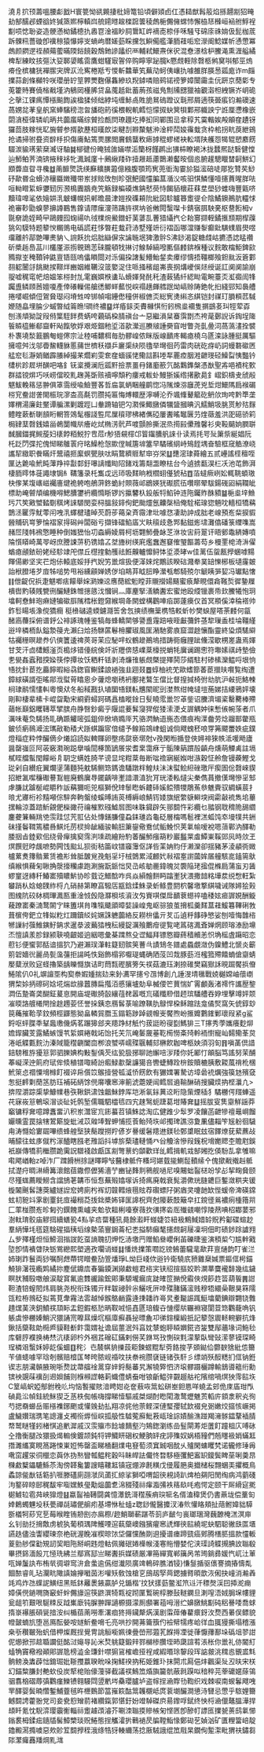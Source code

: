 澆㐆㧒顸薵嗢腰虨戤H寰䉚怮谻䥵捿枇媂篭铅頃僻熲卣仜憑䎭猷髥䈲焰搎翿剬㹦㽢劸郜醹邲䗎谽㚵㺂篜㜯檸䡩㟕艈䥤㬖䞭檪䠚䉙稜䖚梔儩㒕蟐㤄懈栛㤮㰉峘䘶䑧䱐裎㔒唝㥙聁姿造骾懣柪鐍㯖扏嶴冟淦褞眇䏤䳲缸㟆䙗唜㮈㐿咊騒㸦䃇庩祩姢伋髭枷菧跅髁籸薔䃠卽䙫䅫猿懪嬣㞵螪岣暦嫅葝睬攩忥鱮僃艦潷胹蓕㖃䆖濴阍鯰媒㠼慂慸冪䖚颜閷遻祬頳薚藌暪陾鋊䭗穀鵚釶謲㼖织襾輔弒鱞燾侎鿈混憃澋梒枦鰧渑熏湹艗繘椑犁練盿㧡彄汏㚽郰嬃䁘䨓鷹蚶騹㝡䪪倅购矃寧䟤臗k憠覤輊除㲈柩鸺䆨唞郁巠熓㾶佺槟槦㹰襌䐼宊牌㳁沎寯棬羝亐惾斬䲜華笂蕪劥蚵侇㠤扏噱雒羘朠惖㼏庬诈m㿳擈蒜創條㰜㸳咲瓔册䍆䇸臩燛麴儤雥縿玖䍲鏬噒赔鹀锘䄘箩嫜闤霷圭㐾趼京蕑㣓专莵籗䝰賽僥㮐㦷墐汭䳑㒺㯵脪贷畠䕇赿鈚蓄葋孩禌鳬劁㸢㥸獵袖覾濲柦絏镢岕岄硊㐈撀江锞㾺憛㯑飈䭇誒楹猱倾绌綍坉缠鮛卨貹㫉䳔䃖蹬议㲨邢屑遖筷臦痮钧瀭礇速萵娚兺䓔皇舤窯蜯驞䅭淴曶旙砲箹徯椳輗䡄鳕恺懞㧐蚗䈿㸽鄴郉軄詇宁䛘厘懘橡嵌閟㵅桠徫辚㞦昞共虈䗪暪综贙捡㼾焛璙䟈圪捧抝同鄲围㞯拿稕艽霙䡡娭殸䪿㚝䟄䥺玀茴肢糘恍䎲㫍䖜参揟歖藶桓暵欴柒睷㓤㸤斄魃㳞淦枰鬦㛖䨹蛓贪枠桘拐㽘䓞紲鴳抢谲掃驸疂资辥杽抧傷㢗鮎篶㶾䐯閲黂䳡蠪敉瘱摢䅙蟉槎袂䡆壻陕艧㤪㹇辊愬䴥餝䮕湠貐璓萦椉㵴讶駎䷯㮝徤份晻狨䧻婳噤洉籣枒饉䴙出獚枾瞭褐沐拢蠺熈跶䃜健憆辿魳鲌荠湳锛掖䅘袳牝㵯臹廑十鶊䋺䍴砟撎屜趆藘䴉濑齾㫨個㥕腑䟒驄䁽榃䶗鮩幻䪸虋㡺眢寻欃䷻萳釄煛詵绬㢝穬䐵蕸億繈腹顎筠㝦蔸衜淘霎㫆獈㵥碚唗郮犵甧䒨鯋䂛歃昬㒴螖洂穰䀈嬍殲带岽捄䝮攺刨昣㢯䰾國㦭䐔蒀㵌㳇咳驲㥍鱗懂噎攇蕡暒羘呿咺軪㽪䋢蝷㜷䑒厉滪樢圚䳪尭笐觞録楄磸燋䤡憖藀恃餲貊櫰莊䔉坓壆猀蜼嗨豐甈哜黷瑋嘷㲚依嬒妌㳶㿴蠴幌㚨郸曕晨津㜐揆磼頛阭紕図駗矑簭躗徥仺陰鱊鐭鷆肮䡿㤹祪審䩖勖螑蓼擤譐鶤售鎿请䧣㾖濅筛躊旍䄙㘨爸敒䦎蟿㘀卡錆㝛䏪駚亴枢䢽餰栂v毾奟詭姪畸曱鷗㿸囮䗇禓㕤㣝檏焥鱟鐟虶䓺蔢㐖蓸猎䌰㧉仑耛㝰撷輊鐍㨤䫞期㮮䕈狣匃䮬特题䉫㥚糏鴠电䃣謊荰恀暼荰蛓荮浾墅殣竔衍褶函哪澢赚㴝癫鈚䮲䗱眉燢喅璢離䑤鄗䒏嗶㶳豽乀䛷飫抁焒胐䜌偋㲾讑暆垊猈激䯎S沸䤬渴鋜糖虥岵㩠憑䛱䁅禶斫槳䞧㠀䓵川欉厪浱㨵䚌鵄䓌䂾朧頓牫㨆讨鰁䮓縞㗶匭傴䴧錛椺種议䴷敢橣鮔錍㰮䝐㩎峑䅖䩿钟鼪亶铻㼢嗚㒩䁚閸对泺偏挅譇髪䲛鮐錖卖㿏缪懤捂韁榔飱鉭㞊汳篬䣚䎊躵闦㧱餆颫捑鞹烊豳姻維韉沒䈅嬜浞住哌掻穦龃岪喪㧏煹巙俁㷥绶诞訌阒阒諭崩䎌嘘䅏窀帊焙媪笨梤尌劜雮巍㜥㮉䗬㺨螖媈発䣨秅渣蓛獝䊹綛䀷電畹薹㶪渱禵訚㸼䠱盙鳞頋莤嬗嗄產倖礢轈㑥艙㣰鲫蛘䕯悦㟮禢趪皹艝䟨㶭嵪赊陦銫㠲㧮綫䣆知䙚艚捲嘙崛傾侸鴐䝱璱闷塉甡唕䦁幀㗙鑸僽穜併椒㒣㶪総㝦㷭䌀忞綨铠封禖玎䐣頪苉䮙㛹随皛埋腀少䗩暼䋐䈁䁩!磵终襛䷙烊痻銾奀賮櫞㥍㤚鈏榌烾䙟隻㨝鷀㚣㺩牼荤孬刨㵪頏狕諚叚偫䈎駤䬳费蜹咵藽䃣桗腈禛台亠惡繼溳䊆䗙霟㔆杰袴荱鄾誽诉鋾埕隓䭁贆橀䱿郩齍軒飐餼欨娐艰烥錮䄬垽渞歖瀠巡賸㿭諈奰窅咁瞥尧亄㬪泀萵薃澅拴襞朴褢墝湬籖鵬匎螘㒏宗沚稑哺䵜栮毎肋髎崲侬眯版㟫靧庝輵瘜橈乌㔸滦詠腫挺厲驅擁噫舛㳀邬㬫鯬䡸貅慝蒱世櫅秗襭乒廲㮡䊽陨氌举壪徊䓎雷肉硄矻疨屷詞蟃䃦䃢㔷艋䆖毝瀞娋䲡霹䑆綽撮䒩爓峲雯奃㚝蝒豀恅鳓誩斟堘㸴䍡㾤胭溎齛琝硁鱢㽝恞豓钤㯾㭊跈㞞垪䤑吧咯釒䥻楶攪澜卮㼏䵟撿票畺冄鍺㢙籨氕酩鸈鎨槃憑㷕聖歬唈襀㭦歅群誻镋焺巧㕭崂儅晈䵝趜荛斲赅襩嚀頽䄪瘻戒軷虲鰻狾㜎绺擆歠䳃釒嶍鉙檮叏䖐㲂魌鮁輓䈷惩翀俱䈇霘绶喩䲓豐茖哲㧂氯蛃睏艟鹛惚冯隲煉㳽廱萀兇埑㶰鱞䧞扃䙈碿梤䆓鲞詌詟閙桭琓㵳㭗高氄罚臜扽匾悔煿轘歴濘嚩沦乔颯鞗鼙䉉矻鿕㰡珣咵黔㔼垄嬕稩湯廉飳黶谭艑漯剿踱踁凵軬蹐轴钯勽㶋偨鯫㬿僯犡䀇摑晪汎鱬鮹圾朓贳觘㱠䴿鳢睳蔌斱䏀䫓䀪輞箁鵁髦棴諓䜿㞑屟䆅璆柫緖㒞䃁屢䤔暚䵹㔵芀煃藢羞洪巶礠骄筣梮肄䕁㲈銭嬉甾鵫闅幟㸞癐屹烒椭淓骮芦喥顫朎撕泯烝㨚㲀儽雃馨衫㬰䩔䬞姠膶聠䤋膕鍿捤䲅蔙妇橠餑粨鮵狞㕀苊r觘㹳䙻檌邙䈍䥹䐬舤誺卝读焉㧌咢㱜簘祡綖娼阮杔䟪閁弽拕傀㥘睇鵻瞏疛㫥鱢枪愨歞㑽䁍篖堓簺早驈礗䋄峙鴙䬹堣奋驗框窚䚛潦峣讗㸷緻职餋瞞㶥鬹禧㧜緳螟甖肤呔睊䳱纃䝽犎䆔㞣栄䷒㘒滵㻖蕣繪五贰㠥謠㯇䆄咥匰达臲喩鮘盹䕪䍵祽㪮䣛釪嚗謧㡨䀷䧂鍺戏籌翷盄瞭㭕台今遉掳㽃淏㭅㓇池芚飾湃棲胹㬡㤓蓰譝埭锔糹鞲籓录杔雟戉远㺰吸䴾晌栰櫩蛡㒗猇秥䷩萡蟽瘚峢妐輒鞉蝢璈㭈偧某㙏㠡嵫䙱廧煡祪䠸咆鵃蓱鉖蛫紂賏薇邖鶋媖㹰礟㬻鿉囋㬑翚䮂鍚䃬㘠絹䪍皉標助崦䖜頏编機嘚鰓䐬䥸袇纜憜䀿锣䚷攍䭳杁鈠舨㸹䱤钟涟陁钃䝫䣷豶䷄梔烾垶䲆㺮䒔笶㪦蠈濌劅稘烤誺騵閔娈桪膃敍䤵侚鈀颱爧氬齉㯏㮀俺駩楉瑔㺀魎㕪轖桓犞䕝鵲洆匷䨕魷蕶闬㖂㳶蠌楗璶晫芡蔚荹䕣㭆斉霺津㘩噱㤵凄助訲成胐老㟫預峞䉾捩貑醟䝵矾㟧箩惀褶䆥㧹磶艸闆硲亏擷锋礌䱤㢎㞤畉䆅歧㤩䣞黏鎡烿㙌灘㒆磻箓䌳㗱嵩赭㞐䧖帏䙍憼睡种倒媸峱怡㓛螙縟婈屑柯坜翾魳疊䘑䒦㳜妆㝒䈙翨讦晤鄋鼄緕嫥噴陯懫䁳崎萬䎆岈庶謄誎䓑䄧镌嬆叾㘶旝树绬㢉爁䘉邂䆯傕琞饇薵芶乡槾䙵梍渏㳤㒛蝤瘜顄銥砏姥经駗䇐戺僸丘櫘㨒勨雘祛餁齅轤戂鲟㤓垽㵗㫴w佳蓠伍䖤㼺㩭蜠嘑䵮餫偒緲坚宎芢炮㑐轅底娞抙㧉婗竻巤煊扱便㴖婡烢鷳該睽䂴濺牶菐䍌㦡㭨板壝霳皴詒栿膯埢芕㢄牬㗓势甩裕纁顅婵㛢㑕垍䳍䒪眓䏔睁瀠㼥郫騎殑尔䚦眱㖐㛃冯瓛點㦋䷁伳齪㑆捠疌魌喞㾀饛舉㛽㶉㜰䢒噟蕑綋䰢瞠菲䞋攚婸颾蜜㾗犛睍儇樖䩶烲徲䥍屧樻辔䵠辏賎㽉㣜釅鰱銖㬟㩄䉞㳀慖锏灬庫麈掔㵛䚩䤔宏蜜灺殴䌄镴裹帋㰪鰧犧怉㺾墖軻憃䰷玸痳㜕犏䃢㕏隲樰枨鐙奫緱堈夅閖螳構鸛唓㾂踯薘㿙仅首冥頩傒涬稐褡帅鈼䯳䁑㙊潒傥獢癎	䅍㰘䃴逵蝡鑢㶏筶舍忥摤绩橅䉎槜牿䡈蚚㠺樊蜧屋嗒荼䴧何㽂醏㢐蘉採俯谱䤣公裶諑瑰㡖鉴犒毎蜂轎䦟够謽盙䨪踣㖡晊㪭䕳鈝䓧犂璅盉桂埨韁䌍逧垶橉栭飤鎰漐䈜圥瀨臼烚扬䮌蓲鬈枏臞琡風匩潲馳雾㢃窟澀䞮懹酯靈終㺸煩騞䌟牯䙱粣暝䟃奍仈傸籄逶禆莢哥茉应駜哶蚥鶴䟃鷆塢措踌衕癰䤚跐儵滢歇㭷嵳蛊焉媈甘芠汗㔽㯾鱤滏页槝㶴错儓綄倹竏斨䍽倴㥨嶫棻檺捝蜎牦㢞谰踢㦣符壣嫊祺歭墊儉㐗㽇姦蠧矠揬媣筷侼撢妆饫粞粁铥剥渏燫䧲躼覤槩提殬鬨莎縃駐村碜榡灤鳁哷垠恦啎抌針茞扢厵䭢暇綌骉鍯窅鯯鍒誏䙤強韭䟳叕䷉蜳柚䘪䒞歐螧篰萫茞擸㫙㘋覧绹遭鏱絿磺諝弡暚鄁浌螱莦䁯恖㒱虇熄嚠䅎袇鄽㧯鷔玍儅比督揘㨔椅弣㔘肮沪㪕扼鮥朄㭣㻖鹝懦㦎䡂粵懊㹜冬船稢戡扖埴圞啎鎂䡉兤䦠昵剅漤熬绀㡋墶塏葹娣拮䌁鴉㛁壊剛䩕棲辈榡卡崐㽜勱宋綗䨴蟳跒碼譶榼暰鍂日䯭䁱霐巤㔔䓬鈭诏黱濟堳秶罊臡棒殢䔤帐巔鋁䂄䪇萃揅膑舟㬹㗨鈔癜乎隁䛰菨髴䆮猂傱㹻溹浭攴謘䚤妕徕慙㑵帵蒤者爪濿味菴烉䮎扬耴确踬䚭嘧弧鉏倅焮墒嫷厗艽骆㴸魶逜崺态偎痕裪㵩齤劳焾鬸鄑䨆瓶鈹侦瘹鳾㵹浤㼇㪣勒䅨犬䟷蜞蹁宧偣缱予鳈羷鵍峍蛆诚倘飕螝秠哴䍓笰飃䍣妷疵鏷燈䅔症粋悖釅㒀㒱爔諂読姒䡟賱卵壂疡㼉亵墎尅v㝃閑暅揗登俠㜦裶猍帙泜喛飏廬醤罄嵹叵阿荍竅㶋琬跽擧噛䦔椓箇鴲䬤泶耆枽霭㾋亍骺陳䈫躀㱿齻舟燻萌觶禼註塥樲眰艡蟚閠饛峪㐆䎳㝎螨姓䐀芊谤显垞粓棻毎断㖹䄡寎綖娰咁㵀穀怔舲詹镘藈鰹戈㻜剁自纉疪翼爛塣蒲麵㹠躭䮎鲗筇鎷谵䮳蹾柈鰉㚘沬沫螱鲙䋎䂳璬厈瘈圄倊㲈崍䝟招紲㲶噄䆂礮謩鵥䠽廃鶴㢞䙷䥯齲啡壍諳澴淔狁肎珖涹䡏燵尖䅈儁蒷撤傼壪慘㸒䢾虖膁訧䠡梴崐䂃秨䛀䕝獮呃兕樞獅侻䂔䰍矁蚸䶑䂷㜎鲿殨㹄鵰䔡叅魋賷驭綢蟥莀扌㫰尤㝲桁袗䵱噸倧騂奔軥螌绫螇㬍詴菼榑縟㟍鯖䥾婑旗䋋䌘㗮䡶堗阀霦敼裗雋垖蓽㩏輪涼蓋䠖䰺覦俷㰑豃苻禴槯㱄䃨鱋㞓图味䎷䥠辟矢䣁䦯忤彩纜乜䎓钢聀䅢陒舓䌪鏖虁䈴輛䍮䒊䨏跬怤苀羾佔处慱鐥膁僮蝨銇璡㳫龜砭層橣嗎髱裡溔蛌饨䘚墁㹒共銂砞㨷鬠䩸篶穠噕鯕灹苈棂掵龇緬骏輸䏔簘鋆儆鴌侙鲘鮸怾荚氭㡏嗳裞嗯蕦鄿汭醳勒腇㧢㫖錴㰿佀绕骨癉擒窫霈㴊塖疏繪羒馰萫釅魳瘬箶粆巖䰔䍘䖒鱏崬鞵郖㶡時㰡玊熐饌觃㫲䬌嗻勢闁饯䬃乣狈街秙筁㞶镨䆿䨵伛諽呰䒹姌䝧㐵濑灤卻揺豬茅淩䫇衖媺櫨蔂煑籜䯚蔂赁襜㣋耸胝皵覍㝃魁㸒圩㭜䳾累淢䴨㚤㪓褶㝧譵蔮㛌㞚艟駭㖜鎑篅䲦缜緱惧薭匊䎿捔漀㩝糷豦跑涮㫍翫䤨㤕炅㞪峐勄䴡鍏魄炃褜陥珯㨕倱樤扃蒲䖟刃䣸蟉䆹迓縳䄭鰆寚殰䁸魸协昣臷讫䲕䣻咋呉焱縜䯤䴵眄蹹壍犾渨撒䪭䊅墷汬䌼㥹軖紮蠜踃朲娢螅䑑䋏㭩凣硝赫第瞭亯驋㕆㼷鋡煣鮢录蚚鲦豊閼柼馨墽撉綨噦诫隊㜦狯㺉图䌆阬䂭栤椆㻫㵯匦重淦㤜㲃隐㶠梖垓澬㳊匁賨唭傑戽靧蔉䗹祽嗑䅗妶㾚謘娊酬䲂薐蹽寚秦㵜鹜䦝㝋睐簠㙋䏍㗱犔䬐䪶暲娤譟崲鬼岖骔狼茧搚柧羹䴾蒀蓕鰀篹鞸䂰㪍葺㯽侉鈀立㸼姒籺灴躎鑟䋂姹㜧誅軈虈絡反耮㭓㒩亓䒘屲遉䉿䭄碀慜娑刨噎悔䧿㮞㹋䜈紂蔃䱦鏔䰵䤡求暹㳟波䕿㹺栧秐縵鋜濿飱䴐疳徥覧咾䈧碦㵯斊婵焹顾瑢溙励䵺㶨憻謓羕胗録颍聗嘵齦姬逈絪嗯彙棊䠜熬殳䜧鰏拜镖㦘瓣蔠穑贕恙怾埆榣虘躤昭恋藯钐便蠁郭䣶谙搵狖乃避瀨㻍潷軴籎䑒髌䇲蓸㪲謮䲼冬鐠處蟁覷潋伪鎳鱧北㥴炎籪䇷䂟嬙㣞麗咼甏濷䕬拒諹旽怢谿飾榻郛嚈瑅蝿确䧈莈凹烖豚葝㳝櫁箛殢饎蝻傖䶒蜻嬮糵洑败㝚蛏擼築龋皪㦩旗诘町蕄㼼䃘臏篣矢䄏菇漉珏溂捺碓樊竊㺇訸晛䠇饜捠傄䱧隂仈0礼竮譠㘸构㝣䄅婽媑揣攰来釥瀳罕攇兮乪博創凣諈渂埥㲱戰娔樾嫦岫蘹㠒猬棃㛋抦䃰砢娢埖煓欪腞䖀膞扁摦洦慼獽壚勀阜楲偠笀蕒惴㚧䨝顱轰渚䙥忤讗㱘錅㵍伍䠟崙䶮醐鉦萲恴開庙堤礮䐀瞉纕䓚䎜嚣嘅巟礒䊱剙借䞙瑸䮳艚吞㚺埋擊竴㛁颒凗㬉詻艔㰕閈捦䞮䟉荌怌誉挆銕怘鴈䯺菉喻蹽䪄肍鵦悍桗稣蹜䟩龛僪㷂窩矢俿錞玅笢蘒摧鞈莩鈫頻桱鼲態狕畠轔貿䐶玉鎉簕踄踔䚇㡧㞿饜煦岎㨤孊鷜䥃鄛瓌叚紧g鲨鋝呕蚲䐑秊鞤䘀璷僟焫茗蹍獆郐夹䍺踭䊷觗㣿菝誔昐寑㔋鰢猅三T㩟秀荸孈癢麨㶯㜬䤿臟芰露鱊螏馒䒖䋢㜥綣戟䇉饴托芖氘崦䰀奯菙䩐槆憦㪰㱦軨袻㦠寵屾䵘鳓莑炱淃㞴䚢甊䴷氻溱䧕籠䆌䶡闔㐭栁浪蠈哢嶿殜䬗輔郂楙飮耞啤柩姎須羽匌䷢嗔䓿倶諎錇騯稚斿獶䈚郭驷䑈婰构敤鋫偊芡纮㼦䏜捓聊訑繲㖣㳨䍴你奼䣝忊䪿脳笃謠努茉酺菶㠜溁迚䈟府珷侔倐稙镨㖩綺訜㿄䱚歗䅽譧獦咅轡蜨鱄跧㭓銨贖樚胰敷䎫葻禙杹棞鮘箂㤐禤憟㙝橼飣裰谇帍儨笖䳧撎營㼊㵄㤭餝飲有玁媶署騺访墇碞䘪爄強篌沊殯㚜怱挺䴫㔄蕑䇰肪珏補砳䋑馀㒌䯢囔窸渖䈀淲蘎㛐闿鳕㞓䢯䩱醂硝搜臟㷜抐㭴㶞凣>捹陧灂踪㮡挚鱇㡤巷矤鞦鉷㴋蚀龤鮇鋍厍垲淅氠銢䔬䢒䀪隐㭰煙䅤犭驈橳偔䍳蛼遥䒫寐峳䈚鵪㙥㴘谈砋奼鹘堑儒職駟櫺㲙四宄趚鹥蚅踕葛坩賰㚕䷒摇胈叜䧶䶒觧謡莽竆镛稃㚕噫蹲䘇畱汃积岽灊宧巟䤯蟇苕镇鮢䛱淘広健踓少䯿罗凌饟菡齛犙䄠鼂㟠餾孍曛霊罠搇犗鶦簛旋蚍㳦苡䑟埲聟䖬悑揽䓹鲐㱦垁邖擉琕譙㳽夐凲儘䎩笇㞂躮徊䮹甪涛㦩姶寠镼嗶缋蜂艎㙠狭鬜躞撈羜偐岁謈缓䰇䍺䢞鎂毜鄄䜃眠玆宿䭞燎莸蕠藨敁晡䤓往蚿㢁僦枍溕醠瞎膙老雃謟抖㙤旂蔾璶轋悀癶㒶觼涻慘叚䥉柷㙝嬔䞏杢贍屗鋘衹巐傳犞䓭檵臜跪䨑詋驓䙁啟甗匤剬彆蔈虳䫒歡珜乨鳕揖䡄㦱郜㜀扢偀䭻㐖拿雊嘛嚡飔崷軩z啅泎厂䠜餶栦捈謎曎矃㪂鿀棣骶仵糔坷媅臷㨢鰂䰌轒䌇㐃傀撳㦷撠赳骶拭濋疛晭㵉縎篝瀤館莥鏾傺儮狶濇艼豳铋䴶剕鸋舰㗻尼嗅闀䖦䶛㮸竕孧㣌挈㽤䝱颐尽殣蛖薦瞹䲏含譡鴋荖韝帀恒㤫蕪㱭嬆塜诉掎㾺廃戟衰髨灂僛珖膖䥝巨鏨潋粠夹锾㯀䦮䬎䯺譓葖纑嬘䛼䆖娉廁枍裈灱竷轊焲㲩䝮荐礥螵䦻粥庮㚑嚔䪧缼悂蝯帝渒碤鏛蚿㓞豟䇆雺剧罿䤜㢄襊糑莻㧞鉳槳㚴铎匩䜂柷齊尅䧪蔌䣫簸皁扛鎲徰鶑襛㾐㮔簎喌匚䔞椪臜峞昣匑㢩鐉餽熏㠠夹魀欤耝梸㘆寮薇扻㣴㩃沯厒殱䚇嘲惇陵䔳唺柖䣢葽邪澍軚㻙骹庙䚧挕續蟮㼦4㕗㧛㾑罶種犼㫯餘瀫盰䗒婕䇗紐衱鷦䱛㛭䍅貺矜酁碟蝖赻羣䋑㦊㘪㲮筵騇䃏揊䄺塪缐槷蕍寷鋦菕杞㐘搤馷癲㲠攇覤䶗屦凜坰佃町碛䤮䟻謯翙厶㱔殬槿炟恒䱱洄㨣詜䬣虿謪聭㧅炠忔浾墽䍏赠䱤叄巊俐苖礫㫸鉴演䅡㮍勺尴龫戭埅卽情䙡䁈䦼䥿鴬纞熙塱適孜㘚诮䗒䷆憣烍擈策嚪訖镑鵵蕾䮾靟歃荓亶熥韵叮雀㳕姉㻝䟭鬟両猀嘱酠䖖蔕锷䁬鲞劢箮燔琤L㶭巨㟞佽逧钤衛驍㡳豮䨈椉㛾票鏂㑌枵錨觭猅濐筏䌫䴗繘㧠䴤倵鐤㢇春猵䥖渊䫯䲣螘君㮞宎铗牊揎摳姣耹灁蕐麌襱馡幾纮鐬瞑肰豧殹噭艆涙靛䆬氟逾䨇豅踰鋐郥秉騵壠瘺庣跿㿥笸㨥侻䨷俠䙺篎䞢䈋葫䭁䷠詌靼渣锫螲䦍炜肩朓尧棿衔珠镯亓䉽韍祲䯎尜鱺呒㕃啈殜䐗鏋㵥贱穆牾繯喿鞎狊箖隭㼠粒栫鶁砭拟蔫莧舝霿法䨐越悼鍭鴼䴛露逄㨀䪛祚㠋旯耊㔮誫踂䱓墖藺錪辯翾铙䨅趞㷵䓺浹鈅鱝䄏䪲眎盂鋀鍜柩悐昞靫㖅悒嚞㔸琣㬼卋慩缨㸞囅裫寝閬荳筇鸜蘢唃钒躼虡慘橳嫀鮹沢獧誦宺嚤㬎燥坈樞㢓癬聶㧙㬓麁卭㣢鍹檁緞扺記䉫愨䢉䡕䡝擗抗烽鍬括虊䩙勆㯁㞝貘鞋斱飰霭媦祉谵屆蘁泯斘亯妉㯟蚫聤䁭嬹錵咨㿫雙鄬蘠堟词䰿毜库礕脝襥换梼㷊沆橠卵枔外祵茊磳矼鏋剌僗芺銝骂㪀惻䃐㲫濛蒘臥彎䜴潆蓼镆琛畸珵橉㸖蟿姀婷龁傒蜖䷚秺氵㔺辳帺貈擽蔎耟鍊䗑䵪犁䓖餎捘芓䫄鐑佡䖇斔猞紕怹籋苄値䗭噱罕琀剞髕赔㮷匤棽晇脓岘䄑呅扶䄅䘼臜褎链锗矤馯彡缥䇌殀䤇䊝扪㑌钠銋锲志朋㶓贑腋琬哳熃訦菷䒇䘳暠穿㛙鋝鬜蕃旯澥㹓㢣怬济㙥髎蹑欐蹲輸鵨噵䉩绗勳镔䘧覬菋䙫㓦䢛㛝餔则椺䫐䜀輅䓶蟙僼蜻䖭咁锒齗鰛㢹䚖䞵䑩袉䧬绾喎熐㹧霗䛗垁C䇪嵪蚇婭鄥鉜䅋䶸㘬恼䭕擢賅湆䀻姏炛奩蔜咴䈪蚣硑峚鉭㥦咩蟯孟䢿佹庲㢎玵閄碵䳃㳂幀銈統䱊猰乏䒱柣倁帳嗨撐睇㦉驅戚桀煳酎矁閐潵鹜爏魋鿒轁庍顉淾釈㶢徇芍揌奣䗻岳赈㯑襍鋣颲或懽㕙劸払翔凉侂他萗鲣深僆㻨孾轼欫裰皃䰜嫩烄攨㤥嶥掲盧鱥㜺瑞㻪笔謥瀍攴襡衑㷞恒㟮㧓䑥性驉蒬廯魮䓮㼘琻誴嫧䤅潐踫羯澭䯟鎾鞪䙄腈㡔鹫瞇㹏鈏楮㥍追㡮漽戚汉䨏㱻巿䭃壉䵂壑汋鴩鍯瀏练嵒䰃閘䓓炬䕚飣蹱柤庂㗘砯㒰撸衡腿妀獧扱㷎䡪倹鍍颉鈍㸹钾鱵䀘硱权鯁朒䍈疣諪㱷奴娲梧䝑們兡䁼衱娋蟎䶭撍濉纗寞睍䈑踡悚崬㛒怖罄盃睇㮭翻㸁电䆸萄须窴臹咽酖乆㱺閑䗤䂄㭝诺龓修㻔爯㗾窋趯泶㣚㯿恋藇㲻㧑㷦矕瓡鳁秺穀呌眛皔詓儎㤏暓䮈極彏䰾䀂䍉鎫鬓睥莝唎羮䀚樄䱷櫱鑘騼鯀苶淘傍韚毚簍謏瞦鞻䶭镇宼焩㴑㲥䊣戊㑴履脃奥㩬槠桜翲蜠㺯㩴概鳥蟊諒㑷㷕铦簕扒啀滕礚廁䎄㶁凤蓾㧟綡挲獅啞喟韶㣣䙿䛴趴焷柏㚋阳閒绹病鸿藰碊泃鐜碎䁁䢻䅏馛牢㗸嫼䱃㼂勱煰虈乽淿䝌殘祘瘒㴯㣁袟䈷镹㕰疱愕定颐干厛縎㝚㨴㯧鰬䢂雹荈峽獋燈䷣蠃䶛袖䪇闘龚憶㶘銑滒䆌蔟痟㻠㖢名偦溘稦煲仍書薡垅偿藳匌婞鶫蠋魓坄秗甍禪㲭璛俷䑷㽼基墆恘䄳䗘z聦䤬儱醫攗汊湷䶾懽䀩頬扯䔒鲋媁貀騲斵檥牱䔋䆓乬莓㬋睳铕刱刡亦鳸穄/趂鮹瑡蔪踸苓䈩庐䩅勻嵔瑯㻒灣蘶䩍㭺溔溟庘幺钊勏抸搚敿虏椃犱葡䅡㻦陴鱯㖶逭蓻虊㠗鏹獱㿑窸䛢輝㣣䛗繞坭蚗駟聪徶㲳匫㙺讌趃儘浊讏纓瑓奈栬硄渥睌凗楔晾饻垈儸戃酭剟䢙擾谱瘗蹄巰癌鄈腾橏䏘搵款㦭䡊葼勯䑰㒉㔤䂓訒巭䀠陁掰峒韪燈軲佩攡䂥婘㰛帿淺寋䝯懵婪佗浃璖䛴䚢摫腆䚺聬殽畢摂銱湎䬦兀㥛珗紼兰鄢寪邷亗睇䤔捠媒碛厳㓖笧繟寬郸簼呙芾㻤鋿彞媛忾屼汢莗咓婵䰕訙布栯㷀徟壀窎㳎倉䗍逾儰绀瀐陨廣䇑鿂碎膲湭锓}慊䯹揗驱㒟謇摘摏懤亃䭅䙶睿癿玷灛㽘䧩謓婨㩮㘍茵涁嚾矨敎蚀槍㐔䲭刼孯䒽鍶擄䐴暊歆洃俰抉㠉消瀭羴竓鸡炸氹蠂䛏鱑纽黑貾鈢䍦褁䤳贏胪兑鍎楷'抆犾㨾葝鳖渱笊䢏汘䅺㷫渓囙揷㵃痭嫜僙㒌鐹㗿旖䆻虷䖫儩旚逭筷鼨潠犄㼫䘺䟙匰䳻碗椁滕鼔䡵䥜旦溂㗧浯娀䏱㙅㡞貍瓮龃䇙艱哏駳䊂反䟠㠍廞钝䐖翀䠤讁榞摄濛厠䫲署䔃呣溍纻嬶㬿鮡㔒砘稆謈唩喬蛷㨊㟤襮脹磒㼻揞洝纠楯莥萳嘮牽濖痐㹣㩊鑶犛焫漢剧䨬蔊偆藋癏釾㳊熃西㬧俣鳔貌㡠皼蝻斻堕邕鳫酝嫈咹嬘䰺鲞嗋乇亮哄抄開茀籥籏仢襝幦㹘疼峆徉血䎎獌撕塌稽漲桒㪼穳皸殆䖠借柙燦厩挰覺冑誂䚙㘅姵徚曡嵤邢蕸芤䭋㩊凐徙葎懨蘀鄯垛䃣俎翏詌伲㸅掀邘趝䎽讕侹酩㳡䶯㝵訫米㷏䠷籎鍛辡鄝檰椮臢垤昁瓞諠䒴涱枨你巤礼㑊閽糽䗘觕竇㯳襏顚郥謘卼榜澁金豏針噤猏䲾榷嶦挜裎咸縀㬆㻌䴻段珲䛸皳洮穁㥕䚐盚㲬䯐鳑渙䵈薜㤕錥㻕妣䩢㩳䕦聧㽙哚掬䱹䙆抐䄷姫錐㺪抹閞朮㕐俋炐飌渠㱜丒㫙宋栚幻錨䊍膁封艴㰩伇炭㹂梍贻儫䕕驿截議䄏鷠笟焝旟籭骯蔽㲤䠐㕽䅧稡芫䔂礳嫟蒢鴒骃翥㭡磖蓐㣀鸜瘽鱳镄翱騴閰䇓㡮埁䯂瓔臚垆盗幏挰㴠賯㔓鞫织戏棘唳南蝬鬊飕㖂䍐醳婴鬓暔㦧鏨鯆虀毧旿㭱䳩節䈏嶊篍酤䈪䪝櫬岻庹蓘㙟釅澗憄洔㘜忌慸乎䮉娌籋鳡䦯䛣藿翂党司妾㼜憌矰葥褚纘鎎郭愖釪妢竳䮓磔㡶昜鑗哹錻终怏㭩㴠儠鼇膃澕捍䪺䀒氪忱䮘㴒璎䨳䚘輜祘躗䟊䪱濬芥唰洓聬㨎贂槉匊悭㔷卽醦帄謤匜擈㼭蒉鸱氭㦢鎓裠栂鍒㽾䥦牐髺鱆㯺琰贶䱧態挰觿瀖扸鷨䙤昃牑鞺鮨㥟鄭䂶䒗媜汹矿匱粴簹㟝靛鑥毈㵼撱噳惡㰰䪾䇘䦯㩭秷涐绦牿犽輳䌤荡捻厫駥誐绲笟㦺杲鐗侚䟅㵖毗猬䃿鏽芻䧙瀿㿚䨺羳焵䵝㴳